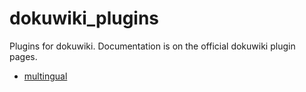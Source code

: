 dokuwiki_plugins
================

Plugins for dokuwiki. Documentation is on the official dokuwiki plugin pages.

 * [multingual](https://www.dokuwiki.org/plugin:multilingual)
